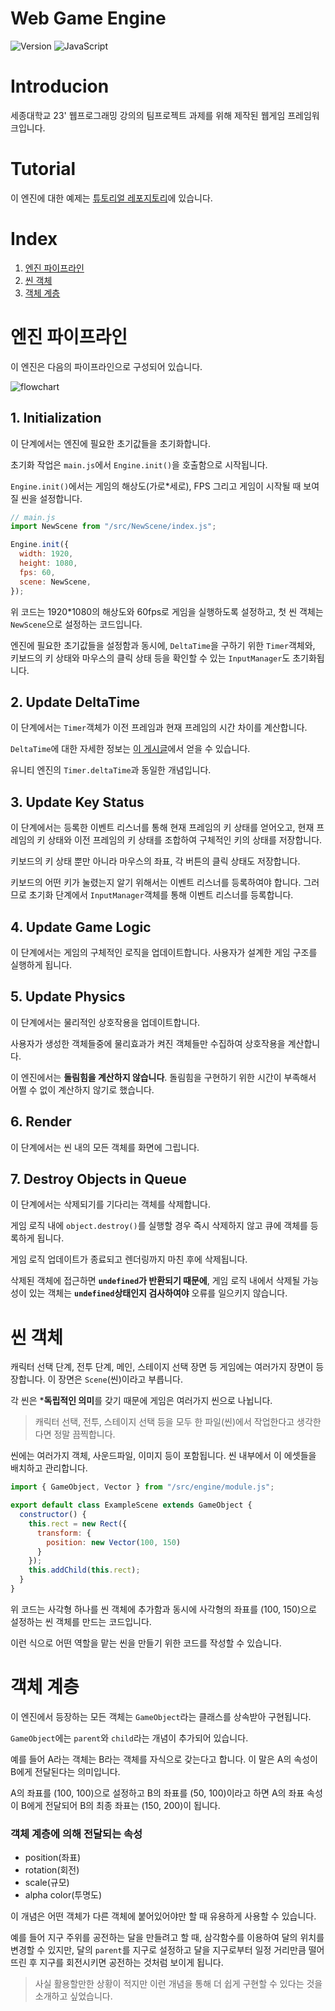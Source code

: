 # Web Game Engine

![Version](https://img.shields.io/badge/version-0.6-success.svg?style=flat-square)
![JavaScript](https://img.shields.io/badge/javascript-white.svg?style=flat-square&logo=javascript&logoColor=%23F7DF1E)

# Introducion

세종대학교 23' 웹프로그래밍 강의의 팀프로젝트 과제를 위해 제작된 웹게임 프레임워크입니다.

# Tutorial

이 엔진에 대한 예제는 [튜토리얼 레포지토리](https://github.com/23-web-teamproject/web-game-engine-tutorial)에 있습니다.

# Index

1. [엔진 파이프라인](#엔진-파이프라인)
2. [씬 객체](#씬-객체)
3. [객체 계층](#객체-계층)

# 엔진 파이프라인

이 엔진은 다음의 파이프라인으로 구성되어 있습니다.

![flowchart](flowchart.png)

## 1. Initialization

이 단계에서는 엔진에 필요한 초기값들을 초기화합니다.

초기화 작업은 `main.js`에서 `Engine.init()`을 호출함으로 시작됩니다.

`Engine.init()`에서는 게임의 해상도(가로*세로), FPS 그리고 게임이 시작될 때 보여질 씬을 설정합니다.

```js
// main.js
import NewScene from "/src/NewScene/index.js";

Engine.init({
  width: 1920,
  height: 1080,
  fps: 60,
  scene: NewScene,
});
```

위 코드는 1920*1080의 해상도와 60fps로 게임을 실행하도록 설정하고, 첫 씬 객체는 `NewScene`으로 설정하는 코드입니다.

엔진에 필요한 초기값들을 설정함과 동시에, `DeltaTime`을 구하기 위한 `Timer`객체와, 키보드의 키 상태와 마우스의 클릭 상태 등을 확인할 수 있는 `InputManager`도 초기화됩니다.

## 2. Update DeltaTime

이 단계에서는 `Timer`객체가 이전 프레임과 현재 프레임의 시간 차이를 계산합니다.

`DeltaTime`에 대한 자세한 정보는 [이 게시글](https://maxlevel-trace.tistory.com/4)에서 얻을 수 있습니다.

유니티 엔진의 `Timer.deltaTime`과 동일한 개념입니다.

## 3. Update Key Status

이 단계에서는 등록한 이벤트 리스너를 통해 현재 프레임의 키 상태를 얻어오고, 현재 프레임의 키 상태와 이전 프레임의 키 상태를 조합하여 구체적인 키의 상태를 저장합니다.

키보드의 키 상태 뿐만 아니라 마우스의 좌표, 각 버튼의 클릭 상태도 저장합니다.

키보드의 어떤 키가 눌렸는지 알기 위해서는 이벤트 리스너를 등록하여야 합니다. 그러므로 초기화 단계에서 `InputManager`객체를 통해 이벤트 리스너를 등록합니다.

## 4. Update Game Logic

이 단계에서는 게임의 구체적인 로직을 업데이트합니다. 사용자가 설계한 게임 구조를 실행하게 됩니다.

## 5. Update Physics

이 단계에서는 물리적인 상호작용을 업데이트합니다.

사용자가 생성한 객체들중에 물리효과가 켜진 객체들만 수집하여 상호작용을 계산합니다.

이 엔진에서는 **돌림힘을 계산하지 않습니다**. 돌림힘을 구현하기 위한 시간이 부족해서 어쩔 수 없이 계산하지 않기로 했습니다.

## 6. Render

이 단계에서는 씬 내의 모든 객체를 화면에 그립니다.

## 7. Destroy Objects in Queue

이 단계에서는 삭제되기를 기다리는 객체를 삭제합니다.

게임 로직 내에 `object.destroy()`를 실행할 경우 즉시 삭제하지 않고 큐에 객체를 등록하게 됩니다.

게임 로직 업데이트가 종료되고 렌더링까지 마친 후에 삭제됩니다.

삭제된 객체에 접근하면 **`undefined`가 반환되기 때문에**, 게임 로직 내에서 삭제될 가능성이 있는 객체는 **`undefined`상태인지 검사하여야** 오류를 일으키지 않습니다.

# 씬 객체

캐릭터 선택 단계, 전투 단계, 메인, 스테이지 선택 장면 등 게임에는 여러가지 장면이 등장합니다. 이 장면은 `Scene`(씬)이라고 부릅니다.

각 씬은 ***독립적인 의미**를 갖기 때문에 게임은 여러가지 씬으로 나뉩니다.

> 캐릭터 선택, 전투, 스테이지 선택 등을 모두 한 파일(씬)에서 작업한다고 생각한다면 정말 끔찍합니다.

씬에는 여러가지 객체, 사운드파일, 이미지 등이 포함됩니다. 씬 내부에서 이 에셋들을 배치하고 관리합니다.

```js
import { GameObject, Vector } from "/src/engine/module.js";

export default class ExampleScene extends GameObject {
  constructor() {
    this.rect = new Rect({
      transform: {
        position: new Vector(100, 150)
      }
    });
    this.addChild(this.rect);
  }
}
```

위 코드는 사각형 하나를 씬 객체에 추가함과 동시에 사각형의 좌표를 (100, 150)으로 설정하는 씬 객체를 만드는 코드입니다.

이런 식으로 어떤 역할을 맡는 씬을 만들기 위한 코드를 작성할 수 있습니다.

# 객체 계층

이 엔진에서 등장하는 모든 객체는 `GameObject`라는 클래스를 상속받아 구현됩니다.

`GameObject`에는 `parent`와 `child`라는 개념이 추가되어 있습니다.

예를 들어 A라는 객체는 B라는 객체를 자식으로 갖는다고 합니다. 이 말은 A의 속성이 B에게 전달된다는 의미입니다.

A의 좌표를 (100, 100)으로 설정하고 B의 좌표를 (50, 100)이라고 하면 A의 좌표 속성이 B에게 전달되어 B의 최종 좌표는 (150, 200)이 됩니다. 

### 객체 계층에 의해 전달되는 속성
- position(좌표)
- rotation(회전)
- scale(규모)
- alpha color(투명도)

이 개념은 어떤 객체가 다른 객체에 붙어있어야만 할 때 유용하게 사용할 수 있습니다.

예를 들어 지구 주위를 공전하는 달을 만들려고 할 때, 삼각함수를 이용하여 달의 위치를 변경할 수 있지만, 달의 `parent`를 지구로 설정하고 달을 지구로부터 일정 거리만큼 떨어뜨린 후 지구를 회전시키면 공전하는 것처럼 보이게 됩니다.

> 사실 활용할만한 상황이 적지만 이런 개념을 통해 더 쉽게 구현할 수 있다는 것을 소개하고 싶었습니다.
